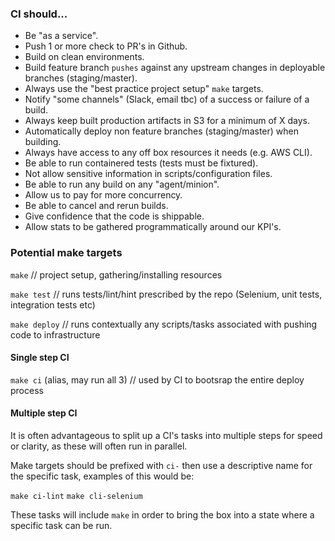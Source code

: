 ### CI should...

- Be "as a service".
- Push 1 or more check to PR's in Github.
- Build on clean environments.
- Build feature branch `pushes` against any upstream changes in deployable branches (staging/master).
- Always use the "best practice project setup" `make` targets.
- Notify "some channels" (Slack, email tbc) of a success or failure of a build.
- Always keep built production artifacts in S3 for a minimum of X days.
- Automatically deploy non feature branches (staging/master) when building.
- Always have access to any off box resources it needs (e.g. AWS CLI).
- Be able to run containered tests (tests must be fixtured).
- Not allow sensitive information in scripts/configuration files.
- Be able to run any build on any "agent/minion".
- Allow us to pay for more concurrency.
- Be able to cancel and rerun builds.
- Give confidence that the code is shippable.
- Allow stats to be gathered programmatically around our KPI's.

### Potential make targets

`make` // project setup, gathering/installing resources

`make test` // runs tests/lint/hint prescribed by the repo (Selenium, unit tests, integration tests etc)

`make deploy` // runs contextually any scripts/tasks associated with pushing code to infrastructure

#### Single step CI

`make ci` (alias, may run all 3) // used by CI to bootsrap the entire deploy process

#### Multiple step CI

It is often advantageous to split up a CI's tasks into multiple steps for speed or clarity, as these will often run in parallel.

Make targets should be prefixed with `ci-` then use a descriptive name for the specific task, examples of this would be:

`make ci-lint`
`make cli-selenium`

These tasks will include `make` in order to bring the box into a state where a specific task can be run.

